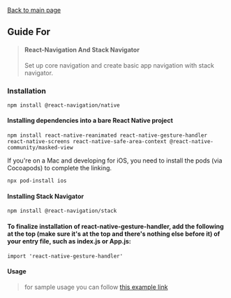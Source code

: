 [Back to main page](../readme.md)

## Guide For

> #### React-Navigation And Stack Navigator
> Set up core navigation and create basic app navigation with stack navigator.

### Installation
```
npm install @react-navigation/native
```

#### Installing dependencies into a bare React Native project
```
npm install react-native-reanimated react-native-gesture-handler react-native-screens react-native-safe-area-context @react-native-community/masked-view
```
If you're on a Mac and developing for iOS, you need to install the pods (via Cocoapods) to complete the linking.
```
npx pod-install ios
```

#### Installing Stack Navigator
```
npm install @react-navigation/stack
```

#### To finalize installation of react-native-gesture-handler, add the following at the top (make sure it's at the top and there's nothing else before it) of your entry file, such as index.js or App.js:
```
import 'react-native-gesture-handler'
```

#### Usage
>for sample usage you can follow [this example link](https://snack.expo.io/ud!!cEFUi)
